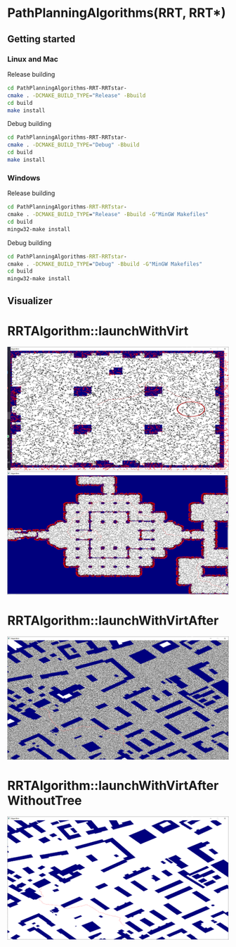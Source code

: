 # PathPlanningAlgorithms(RRT, RRT*)


## Getting started
### Linux and Mac
Release building
```bash
cd PathPlanningAlgorithms-RRT-RRTstar-
cmake . -DCMAKE_BUILD_TYPE="Release" -Bbuild
cd build
make install
```

Debug building
```bash
cd PathPlanningAlgorithms-RRT-RRTstar-
cmake . -DCMAKE_BUILD_TYPE="Debug" -Bbuild
cd build
make install
```

### Windows
Release building
```cmd
cd PathPlanningAlgorithms-RRT-RRTstar-
cmake . -DCMAKE_BUILD_TYPE="Release" -Bbuild -G"MinGW Makefiles"
cd build
mingw32-make install
```

Debug building
```cmd
cd PathPlanningAlgorithms-RRT-RRTstar-
cmake . -DCMAKE_BUILD_TYPE="Debug" -Bbuild -G"MinGW Makefiles"
cd build
mingw32-make install
```
## Visualizer
# RRTAlgorithm::launchWithVirt
![dao_arena](./images/dao_arena.png)
![dao_arena2](./images/dao_arena2.png)
# RRTAlgorithm::launchWithVirtAfter
![moscow_0_1024_after](./images/moscow_0_1024_after.png)
# RRTAlgorithm::launchWithVirtAfterWithoutTree
![moscow_0_1024_after_without_tree](./images/moscow_0_1024_after_without_tree.png)